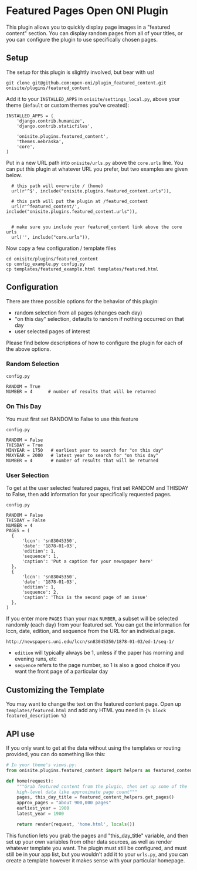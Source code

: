 # Featured Pages Open ONI Plugin

This plugin allows you to quickly display page images in a "featured content" section.  You can display random pages from all of your titles, or you can configure the plugin to use specifically chosen pages.

## Setup

The setup for this plugin is slightly involved, but bear with us!

```
git clone git@github.com:open-oni/plugin_featured_content.git onisite/plugins/featured_content
```

Add it to your `INSTALLED_APPS` in `onisite/settings_local.py`, above your theme (`default` or custom themes you've created):

```
INSTALLED_APPS = (
    'django.contrib.humanize',
    'django.contrib.staticfiles',

    'onisite.plugins.featured_content',
    'themes.nebraska',
    'core',
)

```

Put in a new URL path into `onisite/urls.py` above the `core.urls` line.  You can put this plugin at whatever URL you prefer, but two examples are given below.

```
  # this path will overwrite / (home)
  url(r'^$', include("onisite.plugins.featured_content.urls")),

  # this path will put the plugin at /featured_content
  url(r'^featured_content/', include("onisite.plugins.featured_content.urls")),


  # make sure you include your featured_content link above the core urls
  url('', include("core.urls")),
```

Now copy a few configuration / template files
```
cd onisite/plugins/featured_content
cp config_example.py config.py
cp templates/featured_example.html templates/featured.html
```

## Configuration

There are three possible options for the behavior of this plugin:

- random selection from all pages (changes each day)
- "on this day" selection, defaults to random if nothing occurred on that day
- user selected pages of interest

Please find below descriptions of how to configure the plugin for each of the above options.

### Random Selection

`config.py`

```
RANDOM = True
NUMBER = 4      # number of results that will be returned
```

### On This Day

You must first set RANDOM to False to use this feature

`config.py`

```
RANDOM = False
THISDAY = True
MINYEAR = 1750   # earliest year to search for "on this day"
MAXYEAR = 2000   # latest year to search for "on this day"
NUMBER = 4       # number of results that will be returned
```

### User Selection

To get at the user selected featured pages, first set RANDOM and THISDAY to False, then add information for your specifically requested pages.

`config.py`

```
RANDOM = False
THISDAY = False
NUMBER = 4
PAGES = (
  {
      'lccn': 'sn83045350',
      'date': '1878-01-03',
      'edition': 1,
      'sequence': 1,
      'caption': 'Put a caption for your newspaper here'
  },
  {
      'lccn': 'sn83045350',
      'date': '1878-01-03',
      'edition': 1,
      'sequence': 2,
      'caption': 'This is the second page of an issue'
  },
)
```

If you enter more `PAGES` than your max `NUMBER`, a subset will be selected randomly (each day) from your featured set.  You can get the information for lccn, date, edition, and sequence from the URL for an individual page.

`http://newspapers.uni.edu/lccn/sn83045350/1878-01-03/ed-1/seq-1/`

- `edition` will typically always be 1, unless if the paper has morning and evening runs, etc
- `sequence` refers to the page number, so 1 is also a good choice if you want the front page of a particular day


## Customizing the Template

You may want to change the text on the featured content page.  Open up `templates/featured.html` and add any HTML you need in `{% block featured_description %}`


## API use

If you only want to get at the data without using the templates or routing provided, you can do something like this:

```python
# In your theme's views.py:
from onisite.plugins.featured_content import helpers as featured_content_helpers

def home(request):
    """Grab featured content from the plugin, then set up some of the
    high-level data like approximate page count"""
    pages, this_day_title = featured_content_helpers.get_pages()
    approx_pages = "about 900,000 pages"
    earliest_year = 1900
    latest_year = 1900

    return render(request, 'home.html', locals())
```

This function lets you grab the pages and "this_day_title" variable, and then
set up your own variables from other data sources, as well as render whatever
template you want.  The plugin must still be configured, and must still be in
your app list, but you wouldn't add it to your `urls.py`, and you can create a
template however it makes sense with your particular homepage.
